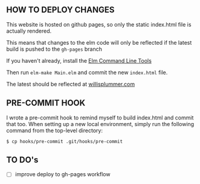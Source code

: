## HOW TO DEPLOY CHANGES

This website is hosted on github pages, so only the static index.html file is actually rendered.

This means that changes to the elm code will only be reflected if the latest build is pushed to the `gh-pages` branch

If you haven't already, install the [Elm Command Line Tools](https://guide.elm-lang.org/install.html)

Then run `elm-make Main.elm` and commit the new `index.html` file.

The latest should be reflected at [willisplummer.com](http://willisplummer.com)

## PRE-COMMIT HOOK

I wrote a pre-commit hook to remind myself to build index.html and commit that too. When setting up a new local environment, simply run the following command from the top-level directory:

`$ cp hooks/pre-commit .git/hooks/pre-commit`

## TO DO's

- [ ] improve deploy to gh-pages workflow
